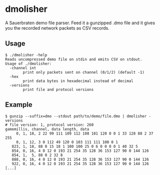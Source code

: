 # dmolisher

A Sauerbraten demo file parser. Feed it a gunzipped .dmo file and it gives you the recorded network packets as CSV records.

## Usage
    
    $ ./dmolisher -help
    Reads uncompressed demo file on stdin and emits CSV on stdout.
    Usage of ./dmolisher:
      -channel int
            print only packets sent on channel (0/1/2) (default -1)
      -hex
            print data bytes in hexadecimal instead of decimal
      -versions
            print file and protocol versions



## Example

    $ gunzip --suffix=dmo --stdout path/to/demo/file.dmo | dmolisher -versions
    # file version: 1, protocol version: 260
    gamemillis, channel, data length, data
         0, 1, 18, 2 22 99 111 109 112 108 101 120 0 0 1 33 128 88 2 37 255
         0, 1, 12, 3 0 112 49 120 0 103 111 111 100 0 1
       823, 1, 18, 88 0 15 18 1 100 100 25 0 6 0 0 0 0 1 40 32 5
       854, 0, 16, 4 0 12 0 193 21 254 35 128 36 153 127 90 0 144 126
       854, 1,  5, 88 0 2 32 8
       888, 0, 16, 4 0 12 0 193 21 254 35 128 36 153 127 90 0 144 126
       922, 0, 16, 4 0 12 0 193 21 254 35 128 36 153 127 90 0 144 126
    [...]